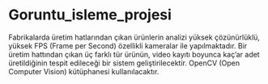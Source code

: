 # Goruntu_isleme_projesi
Fabrikalarda üretim hatlarından çıkan ürünlerin analizi yüksek çözünürlüklü, yüksek FPS (Frame per Second) özellikli kameralar ile yapılmaktadır. Bir üretim hattından çıkan üç farklı tür ürünün, video kayıtı boyunca kaç’ar adet üretildiğinin tespit edileceği bir sistem geliştirilecektir. OpenCV (Open Computer Vision) kütüphanesi kullanılacaktır.
